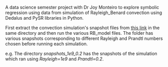 A data science semester project with Dr Joy Monteiro to explore symbolic regression using data from simulation of Rayleigh_Benard convection using Dedalus and PySR libraries in Python.

First extract the convection simulation's snapshot files from [this link](https://studentsiiserpuneacin-my.sharepoint.com/:f:/g/personal/chopde_sumant_students_iiserpune_ac_in/EkdGV3gCzRdKld631sSlcNAB0XIVQJFPMJbnu4E-XtcPpw?e=iTK7sS) in the same directory and then run the various RB_model files. The folder has various snapshots corresponding to different Rayleigh and Prandtl numbers chosen before running each simulation.

e.g. The directory _snapshots_1e9_0.2_ has the snapshots of the simulation which ran using _Rayleigh=1e9_ and _Prandtl=0.2_.
